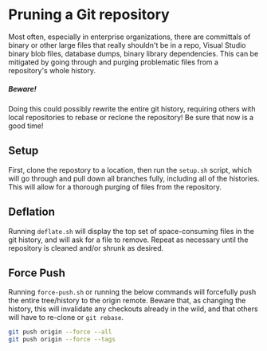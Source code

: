 # Pruning a Git repository

Most often, especially in enterprise organizations, there are committals of binary or other large files that really shouldn't be in a repo, Visual Studio binary blob files, database dumps, binary library dependencies. This can be mitigated by going through and purging problematic files from a repository's whole history.

##### Beware!

Doing this could possibly rewrite the entire git history, requiring others with local repositories to rebase or reclone the repository! Be sure that now is a good time!

## Setup

First, clone the repostory to a location, then run the `setup.sh` script, which will go through and pull down all branches fully, including all of the histories. This will allow for a thorough purging of files from the repository.

## Deflation

Running `deflate.sh` will display the top set of space-consuming files in the git history, and will ask for a file to remove. Repeat as necessary until the repository is cleaned and/or shrunk as desired.

## Force Push

Running `force-push.sh` or running the below commands will forcefully push the entire tree/history to the origin remote. Beware that, as changing the history, this will invalidate any checkouts already in the wild, and that others will have to re-clone or `git rebase`.

```sh
git push origin --force --all
git push origin --force --tags
```